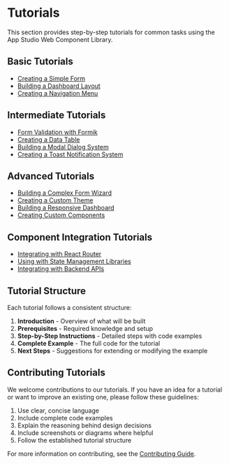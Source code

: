 # Tutorials

This section provides step-by-step tutorials for common tasks using the App Studio Web Component Library.

## Basic Tutorials

- [Creating a Simple Form](./basic/creating-a-simple-form.md)
- [Building a Dashboard Layout](./basic/building-a-dashboard-layout.md)
- [Creating a Navigation Menu](./basic/creating-a-navigation-menu.md)

## Intermediate Tutorials

- [Form Validation with Formik](./intermediate/form-validation-with-formik.md)
- [Creating a Data Table](./intermediate/creating-a-data-table.md)
- [Building a Modal Dialog System](./intermediate/building-a-modal-dialog-system.md)
- [Creating a Toast Notification System](./intermediate/creating-a-toast-notification-system.md)

## Advanced Tutorials

- [Building a Complex Form Wizard](./advanced/building-a-complex-form-wizard.md)
- [Creating a Custom Theme](./advanced/creating-a-custom-theme.md)
- [Building a Responsive Dashboard](./advanced/building-a-responsive-dashboard.md)
- [Creating Custom Components](./advanced/creating-custom-components.md)

## Component Integration Tutorials

- [Integrating with React Router](./integration/integrating-with-react-router.md)
- [Using with State Management Libraries](./integration/using-with-state-management-libraries.md)
- [Integrating with Backend APIs](./integration/integrating-with-backend-apis.md)

## Tutorial Structure

Each tutorial follows a consistent structure:

1. **Introduction** - Overview of what will be built
2. **Prerequisites** - Required knowledge and setup
3. **Step-by-Step Instructions** - Detailed steps with code examples
4. **Complete Example** - The full code for the tutorial
5. **Next Steps** - Suggestions for extending or modifying the example

## Contributing Tutorials

We welcome contributions to our tutorials. If you have an idea for a tutorial or want to improve an existing one, please follow these guidelines:

1. Use clear, concise language
2. Include complete code examples
3. Explain the reasoning behind design decisions
4. Include screenshots or diagrams where helpful
5. Follow the established tutorial structure

For more information on contributing, see the [Contributing Guide](../contributing/documentation.md).
